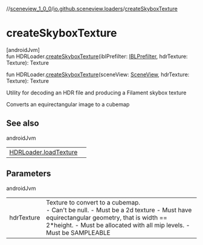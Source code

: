 //[sceneview_1_0_0](../../index.md)/[io.github.sceneview.loaders](index.md)/[createSkyboxTexture](create-skybox-texture.md)

# createSkyboxTexture

[androidJvm]\
fun HDRLoader.[createSkyboxTexture](create-skybox-texture.md)(iblPrefilter: [IBLPrefilter](../io.github.sceneview.utils/-i-b-l-prefilter/index.md), hdrTexture: Texture): Texture

fun HDRLoader.[createSkyboxTexture](create-skybox-texture.md)(sceneView: [SceneView](../io.github.sceneview/-scene-view/index.md), hdrTexture: Texture): Texture

Utility for decoding an HDR file and producing a Filament skybox texture

Converts an equirectangular image to a cubemap

## See also

androidJvm

| | |
|---|---|
| [HDRLoader.loadTexture](load-texture.md) |  |

## Parameters

androidJvm

| | |
|---|---|
| hdrTexture | Texture to convert to a cubemap.<br>-     Can't be null. -     Must be a 2d texture -     Must have equirectangular geometry, that is width == 2*height. -     Must be allocated with all mip levels. -     Must be SAMPLEABLE |
